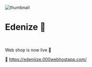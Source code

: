 ![thumbnail](https://github.com/Grruja/Edenize/assets/114862219/dedff46e-2016-4267-9bb0-e222889b2b0c)
<br />

Edenize 🌱
========================================================================================================================================
<br />

Web shop is now live 🔴
<br />

🔗 https://edeniiize.000webhostapp.com/
